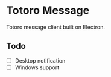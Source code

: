 # Totoro Message

Totoro message client built on Electron.

## Todo

 - [ ] Desktop notification
 - [ ] Windows support
